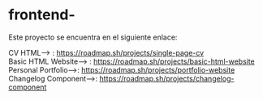 # frontend-
Este proyecto se encuentra en el siguiente enlace:

CV HTML--> : https://roadmap.sh/projects/single-page-cv <br>
Basic HTML Website--> : https://roadmap.sh/projects/basic-html-website<br>
Personal Portfolio-->: https://roadmap.sh/projects/portfolio-website<br>
Changelog Component-->: https://roadmap.sh/projects/changelog-component
